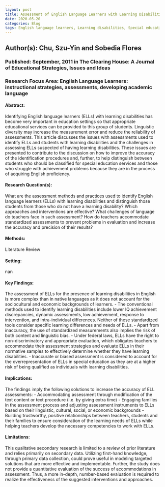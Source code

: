```yaml
---
layout: post
title: Assessment of English Language Learners with Learning Disabilities 
date: 2020-05-20
categories: Blog
tags: English language learners, Learning disabilities, Special education, Special needs students, Native languages, Public schools, Student diversity, Language proficiency, assessment.
---
```


## Author(s): Chu, Szu-Yin and Sobedia Flores 

### Published: September, 2011 in The Clearing House: A Journal of Educational Strategies, Issues and Ideas

### Research Focus Area: English Language Learners: instructional strategies, assessments, developing academic language

#### Abstract:
Identifying English language learners (ELLs) with learning disabilities has become very important in education settings so that appropriate educational services can be provided to this group of students. Linguistic diversity may increase the measurement error and reduce the reliability of assessments. This article discusses the issues with assessments used to identify ELLs and students with learning disabilities and the challenges in assessing ELLs suspected of having learning disabilities. These issues are presented to contribute to the discussion on how to improve the accuracy of the identification procedures and, further, to help distinguish between students who should be classified for special education services and those who struggle with achievement problems because they are in the process of acquiring English proficiency.


#### Research Question(s):
What are the assessment methods and practices used to identify English language learners (ELLs) with learning disabilities and distinguish those students from those who do not have a learning disability? Which approaches and interventions are effective? What challenges of language do teachers face in such assessment? How do teachers accommodate standardized assessments to prevent problems in evaluation and increase the accuracy and precision of their results? 


#### Methods:
Literature Review


#### Setting:
nan


#### Key Findings:
The assessment of ELLs for the presence of learning disabilities in English is more complex than in native languages as it does not account for the sociocultural and economic backgrounds of learners.  - The conventional methods used to identify learning disabilities include lower IQ achievement discrepancies, dynamic assessments, low achievement, response to intervention, and intra-individual differences. Neither of these standardized tools consider specific learning differences and needs of ELLs.  - Apart from inaccuracy, the use of standardized measurements also implies the risk of both content and linguistic bias.  - Under federal laws, ELLs have the right to non-discriminatory and appropriate evaluation, which obligates teachers to accommodate their assessment strategies and evaluate ELLs in their normative samples to effectively determine whether they have learning disabilities.  - Inaccurate or biased assessment is considered to account for the overrepresentation of ELLs in special education as they are at a higher risk of being qualified as individuals with learning disabilities.  


#### Implications:
The findings imply the following solutions to increase the accuracy of ELL assessments: - Accommodating assessment through modification of the text content or text procedure (i.e. by giving extra time) - Engaging families in the assessment process and adjusting assessment instruments to ELLs based on their linguistic, cultural, social, or economic backgrounds - Building trustworthy, positive relationships between teachers, students and their families to ensure consideration of the learning needs of ELLs while helping teachers develop the necessary competencies to work with ELLs.  


#### Limitations:
This qualitative secondary research is limited to a review of prior literature and relies primarily on secondary data. Utilizing first-hand knowledge, through primary data collection, could prove useful in modeling targeted solutions that are more effective and implementable. Further, the study does not provide a quantitative evaluation of the success of accommodations in assessment. Thus, a more in-depth, number-based evaluation is required to realize the effectiveness of the suggested interventions and approaches. 


